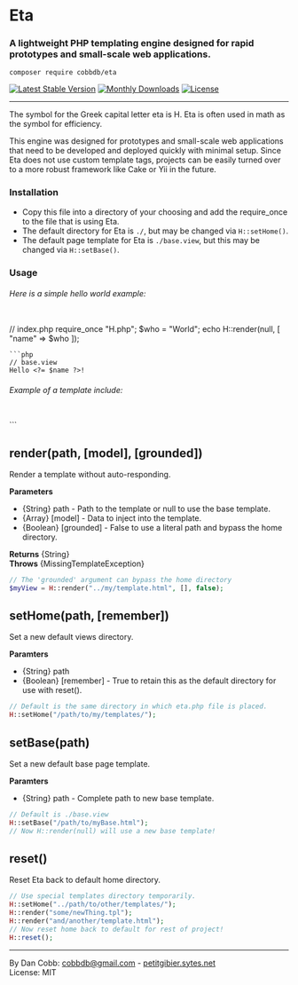 # Eta
### A lightweight PHP templating engine designed for rapid prototypes and small-scale web applications.

    composer require cobbdb/eta

[![Latest Stable Version](https://poser.pugx.org/cobbdb/eta/version.svg)](https://packagist.org/packages/cobbdb/eta) [![Monthly Downloads](https://poser.pugx.org/cobbdb/eta/d/monthly.svg)](https://packagist.org/packages/cobbdb/eta) [![License](https://poser.pugx.org/cobbdb/eta/license.svg)](https://packagist.org/packages/cobbdb/eta)

---
The symbol for the Greek capital letter eta is H. Eta is often used in math as the symbol for efficiency.

This engine was designed for prototypes and small-scale web applications that need to be developed and deployed quickly with minimal setup. Since Eta does not use custom template tags, projects can be easily turned over to a more robust framework like Cake or Yii in the future.

### Installation
* Copy this file into a directory of your choosing and add the require_once to the file that is using Eta.
* The default directory for Eta is ```./```, but may be changed via ```H::setHome()```.
* The default page template for Eta is ```./base.view```, but this may be changed via ```H::setBase()```.

### Usage
###### Here is a simple hello world example:
> ```php
// index.php
require_once "H.php";
$who = "World";
echo H::render(null, [
    "name" => $who
]);
```
```php
// base.view
Hello <?= $name ?>!
```

###### Example of a template include:
> ```php
<div id="myWidget">
    <?= H::render("neat/widget.html") ?>
</div>
```


## render(path, [model], [grounded])
Render a template without auto-responding.

**Parameters**
* {String} path - Path to the template or null to use the base template.
* {Array} [model] - Data to inject into the template.
* {Boolean} [grounded] - False to use a literal path and bypass the home directory.

**Returns** {String}  
**Throws** {MissingTemplateException}

```php
// The 'grounded' argument can bypass the home directory
$myView = H::render("../my/template.html", [], false);
```


## setHome(path, [remember])
Set a new default views directory.

**Paramters**
* {String} path
* {Boolean} [remember] - True to retain this as the default directory for use with reset().

```php
// Default is the same directory in which eta.php file is placed.
H::setHome("/path/to/my/templates/");
```


## setBase(path)
Set a new default base page template.

**Paramters**
* {String} path - Complete path to new base template.

```php
// Default is ./base.view
H::setBase("/path/to/myBase.html");
// Now H::render(null) will use a new base template!
```


## reset()
Reset Eta back to default home directory.

```php
// Use special templates directory temporarily.
H::setHome("../path/to/other/templates/");
H::render("some/newThing.tpl");
H::render("and/another/template.html");
// Now reset home back to default for rest of project!
H::reset();
```

---
By Dan Cobb: <cobbdb@gmail.com> - [petitgibier.sytes.net](http://petitgibier.sytes.net)  
License: MIT
